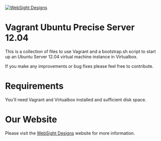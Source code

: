 [![WebSight Designs](http://www.websightdesigns.com/img/headerlogo-light.png)](http://www.websightdesigns.com)

# Vagrant Ubuntu Precise Server 12.04

This is a collection of files to use Vagrant and a bootstrap.sh script to start up an Ubuntu Server 12.04 virtual machine instance in Virtualbox.

If you make any improvements or bug fixes please feel free to contribute.

# Requirements

You'll need Vagrant and Virtualbox installed and sufficient disk space.

# Our Website

Please visit the [WebSight Designs](http://websightdesigns.com/) website for more information.

